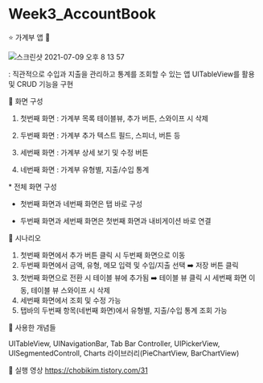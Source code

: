# Week3_AccountBook

⭐️ 가계부 앱 📕

![스크린샷 2021-07-09 오후 8 13 57](https://user-images.githubusercontent.com/77331348/126071015-89e8db8f-9163-43dc-aedc-2c743b6afaed.png)

: 직관적으로 수입과 지출을 관리하고 통계를 조회할 수 있는 앱
UITableView를 활용 및 CRUD 기능을 구현

📌 화면 구성

1. 첫번째 화면
: 가계부 목록 테이블뷰, 추가 버튼, 스와이프 시 삭제

2. 두번째 화면
: 가계부 추가 텍스트 필드, 스피너, 버튼 등

3. 세번째 화면
: 가계부 상세 보기 및 수정 버튼

4. 네번째 화면
: 가계부 유형별, 지출/수입 통계

️* 전체 화면 구성
- 첫번째 화면과 네번째 화면은 탭 바로 구성

- 두번째 화면과 세번째 화면은 첫번째 화면과 내비게이션 바로 연결

 

📌️ 시나리오

1. 첫번째 화면에서 추가 버튼 클릭 시 두번째 화면으로 이동
2. 두번째 화면에서 금액, 유형, 메모 입력 및 수입/지출 선택 ➡️ 저장 버튼 클릭
3. 첫번째 화면으로 전환 시 테이블 뷰에 추가됨 ➡️ 테이블 뷰 클릭 시 세번째 화면 이동, 테이블 뷰 스와이프 시 삭제
4. 세번째 화면에서 조회 및 수정 가능
5. 탭바의 두번째 항목(네번째 화면)에서 유형별, 지출/수입 통계 조회 가능

 

📌 사용한 개념들

UITableView, UINavigationBar, Tab Bar Controller, UIPickerView, UISegmentedControll, Charts 라이브러리(PieChartView, BarChartView)

📌 실행 영상
https://chobikim.tistory.com/31
